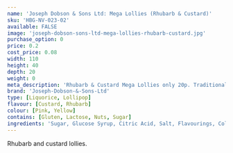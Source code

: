 ```yaml
---
name: 'Joseph Dobson & Sons Ltd: Mega Lollies (Rhubarb & Custard)'
sku: 'HBG-NV-023-02'
available: FALSE
image: 'joseph-dobson-sons-ltd-mega-lollies-rhubarb-custard.jpg'
purchase_option: 0
price: 0.2
cost_price: 0.08
width: 110
height: 40
depth: 20
weight: 0
meta_description: 'Rhubarb & Custard Mega Lollies only 20p. Traditional sweets and more at Humbugs Confectionery Store. Specialists in satisfying your sweet tooth!'
brand: 'Joseph-Dobson-&-Sons-Ltd'
type: [Liquorice, Lollipop]
flavour: [Custard, Rhubarb]
colour: [Pink, Yellow]
contains: [Gluten, Lactose, Nuts, Sugar]
ingredients: 'Sugar, Glucose Syrup, Citric Acid, Salt, Flavourings, Colours: E-102, E-129. Contains Sulphites. '
---
```

Rhubarb and custard lollies.
